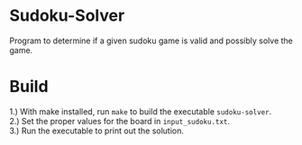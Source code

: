 # Sudoku-Solver
Program to determine if a given sudoku game is valid and possibly solve the game.

# Build
1.) With make installed, run `make` to build the executable `sudoku-solver`.<br/>
2.) Set the proper values for the board in `input_sudoku.txt`.<br/>
3.) Run the executable to print out the solution.<br/>
